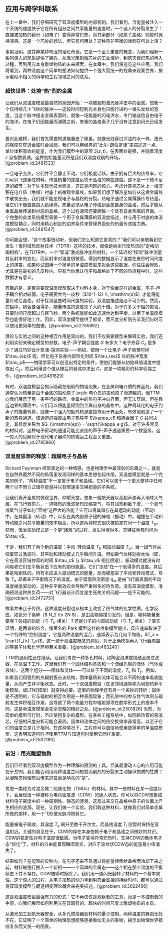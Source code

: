 ## 应用与跨学科联系

在上一章中，我们仔细研究了双温度模型的内部机制。我们看到，当能量被注入一个系统的速度快于它在所有组分之间共享能量的速度时，一个迷人的分裂发生了：直接被加热的组分（如电子）变得异常炽热，而其余部分（如原子晶格）则暂时保持凉爽。这是一个巧妙的想法，但它有何用处？这种热非平衡的戏剧在何处上演？

事实证明，这并非某种晦涩的理论奇谈。它是一个至关重要的概念，为我们理解一系列惊人的现象提供了钥匙，从激光雕刻微芯片的工业熔炉，到航天器炽热的再入过程，再到用光本身雕塑物质的未来探索。在本章中，我们将巡览这些应用。我们将看到，两种温度这个简单的想法如何提供一个强大而统一的视角来观察世界，揭示看似不相关的科学和工程领域之间的联系。

### 超快世界：处境“热”烈的金属

让我们从双温度模型最自然的家园开始：一块被超短激光脉冲击中的金属。想象一个仅持续几十飞秒的脉冲——这段时间短到光本身也只能行进约一根头发丝的宽度。当这个脉冲撞击金属表面时，就像一场能量的闪电洪水，专门输送给自由电子的海洋。在电子们因能量而沸腾之前，笨重的晶格离子几乎没有注意到闪光已经发生。

要对此建模，我们首先需要知道能量去了哪里。就像光线穿过浑浊的水一样，激光的强度在穿透金属时会减弱。我们可以用经典的“比尔-朗伯定律”来描述这一点。单位体积吸收的能量，作为我们模型中的源项 $S(z,t)$，在表面处最强，并随着深度 $z$ 呈指数衰减。这种初始能量沉积是我们双温度戏剧的开场。[@problem_id:2481533]

一旦电子变热，它们并不会静止不动。它们极度活跃。由于拥有巨大的热导率，它们可以飞速穿过材料，传播热量的速度远快于晶格的响应速度。这不是一个微不足道的细节；对于许多现代技术而言，这正是问题的核心。考虑计算机芯片上一根沉积在电介质（绝缘）衬底上的微观金属线。如果我们想了解热量如何从这根金属线中散发出去，我们就不能忽视电子与晶格的分裂。热电子通过金属薄膜传导热量，但它们不能直接跳入绝缘体。热量必须从电子传递到金属自身的晶格，然后才能从金属晶格传递到衬底的晶格，这个过程通常还要跨越一个具有自身热阻的界面。一个完整的此类系统模型需要一个用于金属薄膜的双温度描述，并与用于衬底的单温度模型耦合，同时用精心制定的边界条件来管理界面处的热量传递接力赛。[@problem_id:2481547]

你可能会想，“这个故事很动听，但我们怎么知道它是真的？”我们可以亲眼看到它发生！像时域热反射技术（TDTR）这样的技术，就像是纳米尺度热流的“定格动画相机”。在TDTR中，一个“泵浦”激光脉冲加热材料，一个延迟的“探测”脉冲测量其反射率的变化，而反射率对温度很敏感。得到的数据显示了温度在皮秒时间尺度上的演变。如果你试图用一个简单的单温度模型来拟合这些数据，你往往会惨败，尤其是在最初的几皮秒内。只有当你承认电子和晶格处于不同的热旅程中时，这些数据才有意义。

有趣的是，是否需要双温度模型取决于材料本身。对于像金这样的金属，电子-声子耦合相对较弱。电子需要大约一皮秒（$10^{-12} \\, \\mathrm{s}$）才能将能量传递给晶格。对于探测这些时间尺度的实验，双温度描述是必不可少的。然而，在铝中，耦合要强得多，能量传递的速度快了大约十倍。对于许多关于铝的实验，只要时间尺度超过几百飞秒，两个系统就能如此迅速地达到平衡，以至于单温度模型也能很好地工作。因此，双温度模型提供了框架，而尺度分析则告诉我们何时可以使用更简单的图像。[@problem_id:2795992]

理论与实验之间的这种相互作用是双向的。我们不仅需要模型来解释实验，我们还利用实验来确定模型的参数。电子-声子耦合强度 $G$ 有多大？电子热容 $C_e$ 是多少？通过巧妙设计泵浦-探测实验——例如，使用一个比电子-声子弛豫时间 $\\tau_{ep}$ 短，但比电子自身内部热化时间 $\\tau_{ee}$ 长的脉冲宽度 $\\tau_p$——物理学家可以创造出特定的条件，使他们能够从初始峰值温度中提取出 $C_e$，然后利用这个值从随后的衰减中求出 $G$。这是一项精彩的科学侦探工作。[@problem_id:2481629]

有时，双温度模型会揭示隐藏在眼前的物理现象。在金属和电介质的界面处，我们通常认为热量是由于金属的振动原子 jostle 电介质的振动原子而跨越的。但TTM向我们展示了另一条平行的路径。金属中的热电子冲向界面，但无法穿越。但在靠近边界的薄层中，它们可以将能量倾倒到金属自身的晶格中。这种局域化的电子到声子的能量转移，就像一个强大的额外热源直接作用于界面处，有效地创造了一个新的热导通道。该通道的强度由电子热导率 $\\kappa_e$ 和耦合因子 $G$ 共同决定，其标度关系为 $G_{\\mathrm{ep}} = \\sqrt{\\kappa_e g}$。对于许多常见的材料对，这种电子驱动的通道可能比直接的声子-声子通道重要一个数量级，这一惊人的见解对于现代电子器件的热输运工程至关重要。[@problem_id:2795960]

### 双温度思想的释放：超越电子与晶格

Richard Feynman 经常表达的一种情感，也是物理学中最深刻的乐趣之一，就是在自然界截然不同的角落里发现同样的基本思想在起作用。双温度模型就是一个完美的例子。“两种温度”不一定属于电子和晶格。它们可以属于一个更大整体中任何两个以不同方式储存能量并以有限速率交换能量的子系统。

让我们离开金属的微观世界，仰望天空。想象一艘航天器以高超声速再入地球大气层。在飞行器前方，一道强烈的激波猛烈压缩空气，将其加热到数千度。一个氮气或氧气分子如何“容纳”这巨大的热能？它可以将其储存在其运动的动能（平动）中，在其翻滚（转动）中，以及在其内部原子键的伸缩（振动）中。碰撞在平动和转动能之间共享能量的效率极高，所以这两种模式很快被锁定在同一个温度 $T_{tr}$。然而，激发振动模式是一个更“困难”的过程，发生得慢得多，其特征弛豫时间为 $\\tau_v$。

于是，我们有了两个新的温度：平动-转动温度 $T_{tr}$ 和振动温度 $T_v$。当一团气体尖啸着穿过激波时，其平动和转动模式几乎瞬间升温。但如果气体移动得太快（即，它在高温区域停留的时间 $\\tau_c$ 与 $\\tau_v$ 相比很短），振动模式就没有时间吸收它们在平衡状态下应有的那份能量。它们“冻结”在一个低得多的温度。其后果是戏剧性的。所有本应进入振动模式的能量，反而被塞进了平动和转动模式，导致 $T_{tr}$ *显著高于*平衡情况下的温度。由于壁面热流密度 $q_w$ 是由飞行器表面的平动温度梯度驱动的，这种非平衡效应会导致严重得多的热负荷。没有双温度模型，准确预测这种热负荷——对飞行器设计而言是生死攸关的问题——是不可能的。[@problem_id:2472751]

故事并未止于传热。这种温度分裂也从根本上改变了热气体的化学性质。化学反应，如氮分子离解（$ N_2 \\to 2N $），是由高能碰撞引发的。但是，哪种能量重要呢？碰撞的动能（与 $T_{tr}$ 相关）？还是分子的内部振动能（与 $T_v$ 相关）？事实证明，是两者的结合。像著名的 Park 模型这样的唯象模型提出，反应速率取决于一个特殊的“控制温度”，它是两种温度的混合，通常表示为几何平均值，$T_a = \\sqrt{T_{tr} T_v}$。这一源于双温度概念的洞见，对于正确模拟再入飞行器周围的等离子体和化学环境至关重要。[@problem_id:463240]

TTM的通用性还在继续。让我们考虑一种多孔材料，如陶瓷泡沫或烧结金属过滤器，在高温下工作。这里我们有一个固体结构基质和一个流经孔隙的流体（气体或液体）。这两个组分——固体和流体——可以处于不同的温度，$T_s$ 和 $T_f$。例如，如果我们用强烈的热辐射轰击该结构，固体基质和流体可能会以不同的速率吸收能量，从而产生非平衡状态。此时，一个双温度模型（在该领域通常称为局部热非平衡模型，或LTNE模型）就变得必要。这里的物理学还有另一个美妙的转折：固体是不透明的，它与辐射的相互作用是一种表面现象；而孔隙中的参与性气体则与辐射发生体积相互作用。这导致了两个能量方程中辐射源项在数学形式上的根本不同，这是单温度模型会完全忽略的精妙之处。[@problem_id:2501826] 当然，当简单的模型可行时，不应使用复杂的模型。在某些工程系统中，如回路热管的吸液芯，仔细的尺度分析可能会表明，固体和流体之间的热交换效率非常高，以至于它们的温度总是几乎相同。在这种情况下，工程师可以自信地使用更简单的单温度模型，这表明知道何时*不*使用TTM与知道何时使用它同样重要。[@problem_id:2502180]

### 前沿：用光雕塑物质

我们已经看到双温度模型作为一种理解和预测的工具。但其最激动人心的应用可能在于*控制*。我们能否利用两种温度之间短暂而剧烈的分裂来主动操纵物质的性质？从凝聚态物理前沿传来的答案是响亮的“是”。

考虑一类称为过渡金属二硫属化物（TMDs）的材料。其中一些材料在某一温度以下，会展现出一种被称为电荷密度波（CDW）的迷人状态。你可以将CDW想象成材料电子密度中的一种周期性、静态的涟漪，这反过来又在晶格中原子的位置上产生相应的涟漪。现在，让我们做一个实验。我们取这种材料，就像我们对简单金属所做的那样，用一个飞秒激光脉冲照射它。

能量被电子吸收，其温度 $T_e$ 飙升至数千开尔文，而晶格温度 $T_l$ 则暂时保持在室温附近。关键的洞见在于，CDW的存在本身依赖于电子和晶格之间微妙的共识。CDW的稳定性对电子温度很敏感。当电子变得异常炽热时，支持CDW的集体电子态“熔化”了。材料的自由能景观瞬间改变，对应于波纹状CDW态的能量最小值消失了。

结果如何？在短暂的皮秒内，在电子还来不及通过将能量倾倒给晶格而冷却下来之前，材料被强行推入一个新相——一个简单的金属态——这个相在那个温度的平衡状态下并不存在。CDW被瞬时擦除了。我们用一道闪光翻转了材料的一个基本属性。这个惊人的过程，从电子加热的动力学到瞬态金属相的持续时间，都可以通过将双温度模型与朗道相变理论耦合来完美描述。[@problem_id:3022466]

这是双温度模型最强有力的形式：它不再仅仅是观察者的工具，而是一本控制者的手册，向我们展示如何利用光在其固有的、超快的时间尺度上雕塑物质的本质。

从激光加工到航天器安全，从多孔燃烧器到材料的量子控制，两种温度的舞蹈无处不在。它证明了一个简单的物理思想能够连接看似无关的事物，揭示出物理世界错综复杂而又统一的图景。